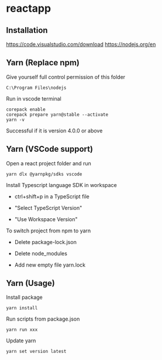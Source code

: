 # reactapp

## Installation

https://code.visualstudio.com/download
https://nodejs.org/en

## Yarn (Replace npm)

Give yourself full control permission of this folder

```shell
C:\Program Files\nodejs
```

Run in vscode terminal

```shell
corepack enable
corepack prepare yarn@stable --activate
yarn -v
```

Successful if it is version 4.0.0 or above


## Yarn (VSCode support)

Open a react project folder and run

```shell
yarn dlx @yarnpkg/sdks vscode
```

Install Typescript language SDK in workspace

- ctrl+shift+p in a TypeScript file

- "Select TypeScript Version"

- "Use Workspace Version"


To switch project from npm to yarn

- Delete package-lock.json

- Delete node_modules

- Add new empty file yarn.lock

## Yarn (Usage)

Install package

```shell
yarn install
```

Run scripts from package.json

```shell
yarn run xxx
```

Update yarn

```shell
yarn set version latest
```